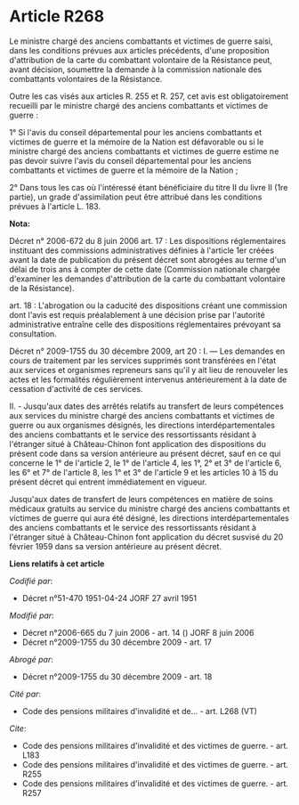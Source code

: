 # Article R268

Le       ministre chargé des anciens combattants et victimes de guerre saisi, dans les conditions prévues aux articles
précédents, d'une proposition d'attribution de la carte du combattant volontaire de la Résistance peut, avant décision,
soumettre la demande à la commission nationale des combattants volontaires de la Résistance. 

Outre les cas visés aux articles R. 255 et R. 257, cet avis est obligatoirement recueilli par le       ministre chargé des
anciens combattants et victimes de guerre : 

1° Si l'avis du conseil départemental pour les anciens combattants et victimes de guerre et la mémoire de la Nation est
défavorable ou si le ministre chargé des anciens combattants et victimes de guerre estime ne pas devoir suivre l'avis du
conseil départemental pour les anciens combattants et victimes de guerre et la mémoire de la Nation ; 

2° Dans tous les cas où l'intéressé étant bénéficiaire du titre II du livre II (1re partie), un grade d'assimilation peut
être attribué dans les conditions prévues à l'article L. 183.

**Nota:**

Décret n° 2006-672 du 8 juin 2006 art. 17 : Les dispositions réglementaires instituant des commissions administratives
définies à l'article 1er créées avant la date de publication du présent décret sont abrogées au terme d'un délai de trois ans
à compter de cette date (Commission nationale chargée d'examiner les demandes d'attribution de la carte du combattant
volontaire de la Résistance).

art. 18 : L'abrogation ou la caducité des dispositions créant une commission dont l'avis est requis préalablement à une
décision prise par l'autorité administrative entraîne celle des dispositions réglementaires prévoyant sa consultation.

Décret n° 2009-1755 du 30 décembre 2009, art 20 : I. ― Les demandes en cours de traitement par les services supprimés sont
transférées en l'état aux services et organismes repreneurs sans qu'il y ait lieu de renouveler les actes et les formalités
régulièrement intervenus antérieurement à la date de cessation d'activité de ces services.

II. - Jusqu'aux dates des arrêtés relatifs au transfert de leurs compétences aux services du ministre chargé des anciens
combattants et victimes de guerre ou aux organismes désignés, les directions interdépartementales des anciens combattants et
le service des ressortissants résidant à l'étranger situé à Château-Chinon font application des dispositions du présent code
dans sa version antérieure au présent décret, sauf en ce qui concerne le 1° de l'article 2, le 1° de l'article 4, les 1°, 2°
et 3° de l'article 6, les 6° et 7° de l'article 8, les 1° et 3° de l'article 9 et les articles 10 à 15 du présent décret qui
entrent immédiatement en vigueur.

Jusqu'aux dates de transfert de leurs compétences en matière de soins médicaux gratuits au service du ministre chargé des
anciens combattants et victimes de guerre qui aura été désigné, les directions interdépartementales des anciens combattants
et le service des ressortissants résidant à l'étranger situé à Château-Chinon font application du décret susvisé du 20
février 1959 dans sa version antérieure au présent décret.

**Liens relatifs à cet article**

_Codifié par_:

  - Décret n°51-470 1951-04-24 JORF 27 avril 1951

_Modifié par_:

  - Décret n°2006-665 du 7 juin 2006 - art. 14 () JORF 8 juin 2006
  - Décret n°2009-1755 du 30 décembre 2009 - art. 17

_Abrogé par_:

  - Décret n°2009-1755 du 30 décembre 2009 - art. 18

_Cité par_:

  - Code des pensions militaires d'invalidité et de... - art. L268 (VT)

_Cite_:

  - Code des pensions militaires d'invalidité et des victimes de guerre. - art. L183
  - Code des pensions militaires d'invalidité et des victimes de guerre. - art. R255
  - Code des pensions militaires d'invalidité et des victimes de guerre. - art. R257
